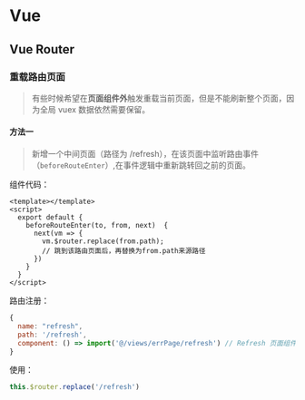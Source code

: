 # Vue

## Vue Router

### 重载路由页面

> 有些时候希望在**页面组件外**触发重载当前页面，但是不能刷新整个页面，因为全局 vuex 数据依然需要保留。

#### 方法一

> 新增一个中间页面（路径为 /refresh），在该页面中监听路由事件（`beforeRouteEnter`）,在事件逻辑中重新跳转回之前的页面。

组件代码：

```vue
<template></template>
<script>
  export default {
    beforeRouteEnter(to, from, next)  {
      next(vm => {
        vm.$router.replace(from.path);
        // 跳到该路由页面后，再替换为from.path来源路径
      })
    }
  }
</script>
```

路由注册：

```js
{
  name: "refresh",
  path: '/refresh',
  component: () => import('@/views/errPage/refresh') // Refresh 页面组件路径
}

```

使用：

```js
this.$router.replace('/refresh')
```



